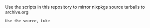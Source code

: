 Use the scripts in this repository to mirror nixpkgs source tarballs to
archive.org

`Use the source, Luke`
